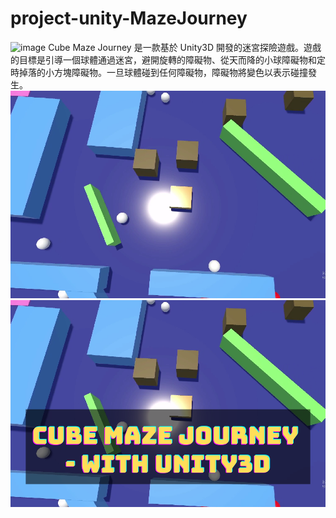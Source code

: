 # project-unity-MazeJourney
![image](https://github.com/kcwc1029/project-unity-MazeJourney/blob/main/Cube%20Maze%20Journey%20%20-%20gif1.gif)
Cube Maze Journey 是一款基於 Unity3D 開發的迷宮探險遊戲。遊戲的目標是引導一個球體通過迷宮，避開旋轉的障礙物、從天而降的小球障礙物和定時掉落的小方塊障礙物。一旦球體碰到任何障礙物，障礙物將變色以表示碰撞發生。
![image](https://github.com/kcwc1029/project-unity-MazeJourney/blob/main/demo1.png)
![image](https://github.com/kcwc1029/project-unity-MazeJourney/blob/main/demo2.png)


